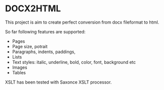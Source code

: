 # DOCX2HTML
This project is aim to create perfect conversion from docx fileformat to html.

So far following features are supported:
- Pages
- Page size, potrait
- Paragraphs, indents, paddings, 
- Lists
- Text styles: italic, underline, bold, color, font, background etc
- Images
- Tables

XSLT has been tested with Saxonce XSLT processor.
